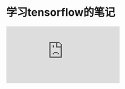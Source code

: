 # 学习tensorflow的笔记
![使用tensorflow实现线性回归](https://github.com/catpanda/tensorflow_demo/blob/master/linearregression.py)
